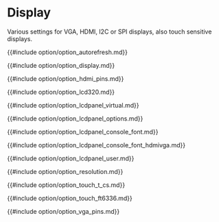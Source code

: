 # Display

Various settings for VGA, HDMI, I2C or SPI displays, also touch sensitive displays.


{{#include option/option_autorefresh.md}}

{{#include option/option_display.md}}

{{#include option/option_hdmi_pins.md}}

{{#include option/option_lcd320.md}}

{{#include option/option_lcdpanel_virtual.md}}

{{#include option/option_lcdpanel_options.md}}

{{#include option/option_lcdpanel_console_font.md}}

{{#include option/option_lcdpanel_console_font_hdmivga.md}}

{{#include option/option_lcdpanel_user.md}}

{{#include option/option_resolution.md}}

{{#include option/option_touch_t_cs.md}}

{{#include option/option_touch_ft6336.md}}

{{#include option/option_vga_pins.md}}

